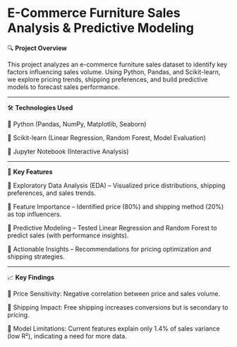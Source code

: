 # E-Commerce Furniture Sales Analysis & Predictive Modeling

🔍 **Project Overview**

This project analyzes an e-commerce furniture sales dataset to identify key factors influencing sales volume. Using Python, Pandas, and Scikit-learn, 
we explore pricing trends, shipping preferences, and build predictive models to forecast sales performance.

---

🛠️ **Technologies Used**

🔨 Python (Pandas, NumPy, Matplotlib, Seaborn)

🔨 Scikit-learn (Linear Regression, Random Forest, Model Evaluation)

🔨 Jupyter Notebook (Interactive Analysis)

---

📂 **Key Features**

🚩 Exploratory Data Analysis (EDA) – Visualized price distributions, shipping preferences, and sales trends.

🚩 Feature Importance – Identified price (80%) and shipping method (20%) as top influencers.

🚩 Predictive Modeling – Tested Linear Regression and Random Forest to predict sales (with performance insights).

🚩 Actionable Insights – Recommendations for pricing optimization and shipping strategies.

---

📈 **Key Findings**

📌 Price Sensitivity: Negative correlation between price and sales volume.

📌 Shipping Impact: Free shipping increases conversions but is secondary to pricing.

📌 Model Limitations: Current features explain only 1.4% of sales variance (low R²), indicating a need for more data.

